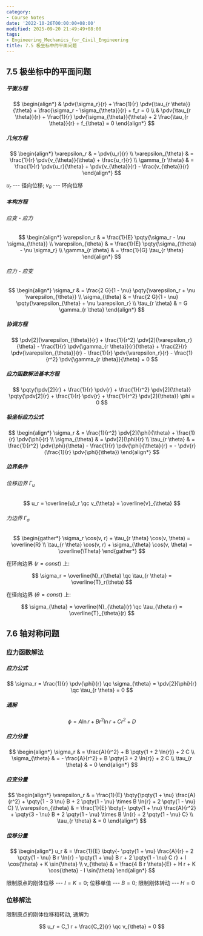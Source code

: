 ```yaml
---
category:
- Course Notes
date: '2022-10-26T00:00:00+08:00'
modified: 2025-09-20 21:49:49+08:00
tags:
- Engineering_Mechanics_for_Civil_Engineering
title: 7.5 极坐标中的平面问题
---
```


## 7.5 极坐标中的平面问题

##### 平衡方程

$$
\begin{align*}
   & \pdv{\sigma_r}{r} + \frac{1}{r} \pdv{\tau_{r \theta}}{\theta} + \frac{\sigma_r - \sigma_{\theta}}{r} + f_r = 0      \\
   & \pdv{\tau_{r \theta}}{r} + \frac{1}{r} \pdv{\sigma_{\theta}}{\theta} + 2 \frac{\tau_{r \theta}}{r} + f_{\theta} = 0
\end{align*}
$$

##### 几何方程

$$
\begin{align*}
  \varepsilon_r        & = \pdv{u_r}{r}                                                               \\
  \varepsilon_{\theta} & = \frac{1}{r} \pdv{v_{\theta}}{\theta} + \frac{u_r}{r}                       \\
  \gamma_{r \theta}    & = \frac{1}{r} \pdv{u_r}{\theta} + \pdv{v_{\theta}}{r} - \frac{v_{\theta}}{r}
\end{align*}
$$

$u_r$ --- 径向位移; $v_{\theta}$ --- 环向位移

##### 本构方程

###### 应变 - 应力

$$
\begin{align*}
  \varepsilon_r        & = \frac{1}{E} \pqty{\sigma_r - \nu \sigma_{\theta}} \\
  \varepsilon_{\theta} & = \frac{1}{E} \pqty{\sigma_{\theta} - \nu \sigma_r} \\
  \gamma_{r \theta}    & = \frac{1}{G} \tau_{r \theta}
\end{align*}
$$

###### 应力 - 应变

$$
\begin{align*}
  \sigma_r        & = \frac{2 G}{1 - \nu} \pqty{\varepsilon_r + \nu \varepsilon_{\theta}} \\
  \sigma_{\theta} & = \frac{2 G}{1 - \nu} \pqty{\varepsilon_{\theta} + \nu \varepsilon_r} \\
  \tau_{r \theta} & = G \gamma_{r \theta}
\end{align*}
$$

##### 协调方程

$$
\pdv[2]{\varepsilon_{\theta}}{r} + \frac{1}{r^2} \pdv[2]{\varepsilon_r}{\theta} - \frac{1}{r} \pdv{\gamma_{r \theta}}{r}{\theta} + \frac{2}{r} \pdv{\varepsilon_{\theta}}{r} - \frac{1}{r} \pdv{\varepsilon_r}{r} - \frac{1}{r^2} \pdv{\gamma_{r \theta}}{\theta} = 0
$$

##### 应力函数解法基本方程

$$
\pqty{\pdv[2]{r} + \frac{1}{r} \pdv{r} + \frac{1}{r^2} \pdv[2]{\theta}} \pqty{\pdv[2]{r} + \frac{1}{r} \pdv{r} + \frac{1}{r^2} \pdv[2]{\theta}} \phi = 0
$$

##### 极坐标应力公式

$$
\begin{align*}
  \sigma_r        & = \frac{1}{r^2} \pdv[2]{\phi}{\theta} + \frac{1}{r} \pdv{\phi}{r}                                                  \\
  \sigma_{\theta} & = \pdv[2]{\phi}{r}                                                                                                 \\
  \tau_{r \theta} & = \frac{1}{r^2} \pdv{\phi}{\theta} - \frac{1}{r} \pdv{\phi}{\theta}{r} = - \pdv{r}(\frac{1}{r} \pdv{\phi}{\theta})
\end{align*}
$$

##### 边界条件

###### 位移边界 $\Gamma_u$

$$
u_r = \overline{u}_r \qc v_{\theta} = \overline{v}_{\theta}
$$

###### 力边界 $\Gamma_{\sigma}$

$$
\begin{gather*}
  \sigma_r \cos(v, r) + \tau_{r \theta} \cos(v, \theta) = \overline{R} \\
  \tau_{r \theta} \cos(v, r) + \sigma_{\theta} \cos(v, \theta) = \overline{\Theta}
\end{gather*}
$$

在环向边界 ($r = const$) 上:

$$
\sigma_r = \overline{N}_r(\theta) \qc
\tau_{r \theta} = \overline{T}_r(\theta)
$$

在径向边界 ($\theta = const$) 上:

$$
\sigma_{\theta} = \overline{N}_{\theta}(r) \qc
\tau_{\theta r} = \overline{T}_{\theta}(r)
$$

## 7.6 轴对称问题

### 应力函数解法

##### 应力公式

$$
\sigma_r = \frac{1}{r} \pdv{\phi}{r} \qc
\sigma_{\theta} = \pdv[2]{\phi}{r} \qc
\tau_{r \theta} = 0
$$

##### 通解

$$
\phi = A \ln r + B r^2 \ln r + C r^2 + D
$$

##### 应力分量

$$
\begin{align*}
  \sigma_r        & = \frac{A}{r^2} + B \pqty{1 + 2 \ln{r}} + 2 C   \\
  \sigma_{\theta} & = - \frac{A}{r^2} + B \pqty{3 + 2 \ln{r}} + 2 C \\
  \tau_{r \theta} & = 0
\end{align*}
$$

##### 应变分量

$$
\begin{align*}
  \varepsilon_r        & = \frac{1}{E} \bqty{\pqty{1 + \nu} \frac{A}{r^2} + \pqty{1 - 3 \nu} B + 2 \pqty{1 - \nu} \times B \ln{r} + 2 \pqty{1 - \nu} C} \\
  \varepsilon_{\theta} & = \frac{1}{E} \bqty{- \pqty{1 + \nu} \frac{A}{r^2} + \pqty{3 - \nu} B + 2 \pqty{1 - \nu} \times B \ln{r} + 2 \pqty{1 - \nu} C} \\
  \tau_{r \theta}      & = 0
\end{align*}
$$

##### 位移分量

$$
\begin{align*}
  u_r
    & = \frac{1}{E} \bqty{- \pqty{1 + \nu} \frac{A}{r} + 2 \pqty{1 - \nu} B r \ln{r} - \pqty{1 + \nu} B r + 2 \pqty{1 - \nu} C r} + I \cos{\theta} + K \sin{\theta} \\
  v_{\theta}
    & = \frac{4 B r \theta}{E} + H r + K \cos{\theta} - I \sin{\theta}
\end{align*}
$$

限制原点的刚体位移 --- $I = K = 0$; 位移单值 --- $B = 0$; 限制刚体转动 --- $H = 0$

### 位移解法

限制原点的刚体位移和转动, 通解为

$$
u_r = C_1 r + \frac{C_2}{r} \qc
v_{\theta} = 0
$$
